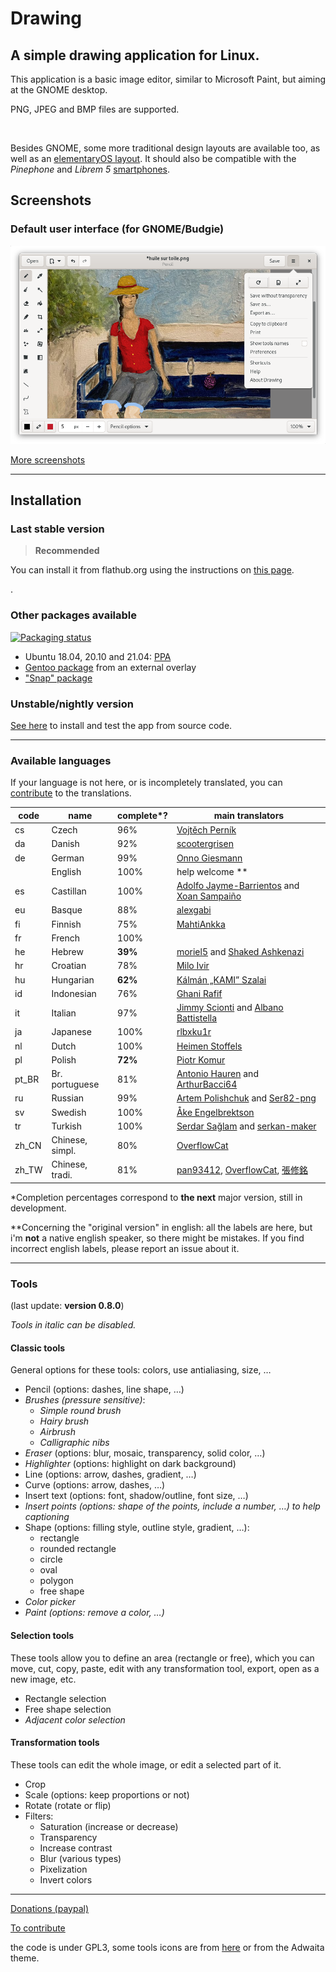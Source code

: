 # Drawing

## A simple drawing application for Linux.

This application is a basic image editor, similar to Microsoft Paint, but aiming
at the GNOME desktop.

PNG, JPEG and BMP files are supported.

[<img alt="" height="100" src="https://gitlab.gnome.org/Teams/Circle/-/raw/master/assets/button/circle-button-i.svg">](https://circle.gnome.org/)

Besides GNOME, some more traditional design layouts are available too, as well
as an [elementaryOS layout](./docs/screenshots/0.8/elementary_labels.png). It
should also be compatible with the *Pinephone* and *Librem 5*
[smartphones](./docs/screenshots/0.6/librem_menu.png).

## Screenshots

### Default user interface (for GNOME/Budgie)

![UI for GNOME and Budgie, here with the main menu opened](./docs/screenshots/0.8/gnome_menu.png)

[More screenshots](https://maoschanz.github.io/drawing/gallery.html)

----

## Installation

### Last stable version

>**Recommended**

You can install it from flathub.org using the instructions on
[this page](https://flathub.org/apps/details/com.github.maoschanz.drawing).

[<img alt="" height="100" src="https://flathub.org/assets/badges/flathub-badge-en.png">](https://flathub.org/apps/details/com.github.maoschanz.drawing).

### Other packages available

[![Packaging status](https://repology.org/badge/vertical-allrepos/drawing.svg)](https://repology.org/project/drawing/versions)

- Ubuntu 18.04, 20.10 and 21.04: [PPA](https://launchpad.net/~cartes/+archive/ubuntu/drawing/)
- [Gentoo package](https://gitlab.com/src_prepare/src_prepare-overlay/-/tree/master/media-gfx/drawing) from an external overlay
- ["Snap" package](https://snapcraft.io/drawing)

### Unstable/nightly version

[See here](./CONTRIBUTING.md#install-from-source-code) to install and test the
app from source code.

----

### Available languages

If your language is not here, or is incompletely translated, you can
[contribute](./CONTRIBUTING.md#translating) to the translations.

<!-- TODO just @ their account instead of writing full links myself? -->

| code | name         | complete*? | main translators                          |
|------|--------------|------------|-------------------------------------------|
| cs   | Czech        | 96%        | [Vojtěch Perník](https://github.com/pervoj)
| da   | Danish       | 92%        | [scootergrisen](https://github.com/scootergrisen)
| de   | German       | 99%        | [Onno Giesmann](https://github.com/Etamuk)
|      | English      | 100%       | help welcome **                           |
| es   | Castillan    | 100%       | [Adolfo Jayme-Barrientos](https://github.com/fitojb) and [Xoan Sampaiño](https://github.com/xoan)
| eu   | Basque       | 88%        | [alexgabi](https://github.com/alexgabi)
| fi   | Finnish      | 75%        | [MahtiAnkka](https://github.com/mahtiankka)
| fr   | French       | 100%       |                                           |
| he   | Hebrew       | **39%**    | [moriel5](https://github.com/moriel5) and [Shaked Ashkenazi](https://github.com/shaqash)
| hr   | Croatian     | 78%        | [Milo Ivir](https://github.com/milotype)  |
| hu   | Hungarian    | **62%**    | [Kálmán „KAMI” Szalai](https://github.com/kami911)
| id   | Indonesian   | 76%        | [Ghani Rafif](https://github.com/ekickx)  |
| it   | Italian      | 97%        | [Jimmy Scionti](https://github.com/amivaleo) and [Albano Battistella](https://github.com/albanobattistella)
| ja   | Japanese     | 100%       | [rlbxku1r](https://github.com/rlbxku1r)   |
| nl   | Dutch        | 100%       | [Heimen Stoffels](https://github.com/Vistaus)
| pl   | Polish       | **72%**    | [Piotr Komur](https://github.com/pkomur)  |
| pt_BR | Br. portuguese | 81%     | [Antonio Hauren](https://github.com/haurenburu) and [ArthurBacci64](https://github.com/ArthurBacci64)
| ru   | Russian      | 99%        | [Artem Polishchuk](https://github.com/tim77) and [Ser82-png](https://github.com/Ser82-png)
| sv   | Swedish      | 100%       | [Åke Engelbrektson](https://github.com/eson57)
| tr   | Turkish      | 100%       | [Serdar Sağlam](https://github.com/TeknoMobil) and [serkan-maker](https://github.com/serkan-maker)
| zh_CN | Chinese, simpl. | 80%    | [OverflowCat](https://github.com/OverflowCat)
| zh_TW | Chinese, tradi. | 81%    | [pan93412](https://github.com/pan93412), [OverflowCat](https://github.com/OverflowCat), [張修銘](https://github.com/cges30901)

\*Completion percentages correspond to **the next** major version, still in
development.

\**Concerning the "original version" in english: all the labels are here, but
i'm **not** a native english speaker, so there might be mistakes. If you find
incorrect english labels, please report an issue about it.

----

### Tools

(last update: **version 0.8.0**)

*Tools in italic can be disabled.*

#### Classic tools

General options for these tools: colors, use antialiasing, size, …

- Pencil (options: dashes, line shape, …)
- *Brushes (pressure sensitive)*:
	- *Simple round brush*
	- *Hairy brush*
	- *Airbrush*
	- *Calligraphic nibs*
- *Eraser* (options: blur, mosaic, transparency, solid color, …)
- *Highlighter* (options: highlight on dark background)
- Line (options: arrow, dashes, gradient, …)
- Curve (options: arrow, dashes, …)
- Insert text (options: font, shadow/outline, font size, …)
- *Insert points (options: shape of the points, include a number, …) to help captioning*
- Shape (options: filling style, outline style, gradient, …):
	- rectangle
	- rounded rectangle
	- circle
	- oval
	- polygon
	- free shape
- *Color picker*
- *Paint (options: remove a color, …)*

#### Selection tools

These tools allow you to define an area (rectangle or free), which you can move,
cut, copy, paste, edit with any transformation tool, export, open as a new
image, etc.

- Rectangle selection
- Free shape selection
- *Adjacent color selection*

#### Transformation tools

These tools can edit the whole image, or edit a selected part of it.

- Crop
- Scale (options: keep proportions or not)
- Rotate (rotate or flip)
- Filters:
	- Saturation (increase or decrease)<!-- - Veil -->
	- Transparency
	- Increase contrast
	- Blur (various types)
	- Pixelization
	- Invert colors
<!-- - Skew (horizontally or vertically) -->

----

[Donations (paypal)](https://paypal.me/maoschannz)

[To contribute](./CONTRIBUTING.md)

the code is under GPL3, some tools icons are from [here](https://github.com/gnome-design-team/gnome-icons/tree/master/art-libre-symbolic) or from the Adwaita theme.

